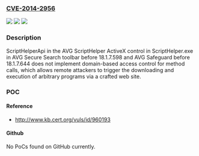 ### [CVE-2014-2956](https://cve.mitre.org/cgi-bin/cvename.cgi?name=CVE-2014-2956)
![](https://img.shields.io/static/v1?label=Product&message=n%2Fa&color=blue)
![](https://img.shields.io/static/v1?label=Version&message=n%2Fa&color=blue)
![](https://img.shields.io/static/v1?label=Vulnerability&message=n%2Fa&color=brighgreen)

### Description

ScriptHelperApi in the AVG ScriptHelper ActiveX control in ScriptHelper.exe in AVG Secure Search toolbar before 18.1.7.598 and AVG Safeguard before 18.1.7.644 does not implement domain-based access control for method calls, which allows remote attackers to trigger the downloading and execution of arbitrary programs via a crafted web site.

### POC

#### Reference
- http://www.kb.cert.org/vuls/id/960193

#### Github
No PoCs found on GitHub currently.

